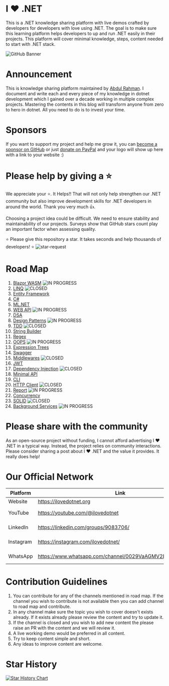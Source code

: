 # I ❤️ .NET

This is a .NET knowledge sharing platform with live demos crafted by developers for developers with love using .NET. The goal is to make sure this learning platform helps developers to up and run .NET easily in their projects. This platform will cover minimal knowledge, steps, content needed to start with .NET stack.

![GitHub Banner](https://github.com/ILoveDotNet/ilovedotnet/assets/43729469/6503d56d-7d69-4bd1-9b47-c27cd808bd2e)

# Announcement

This is knowledge sharing platform maintained by [Abdul Rahman](https://linkedin.com/in/thebhai). I document and write each and every piece of my knowledge in dotnet development which I gained over a decade working in multiple complex projects. Mastering the contents in this blog will transform anyone from zero to hero in dotnet. All you need to do is to invest your time.

# Sponsors
If you want to support my project and help me grow it, you can [become a sponsor on GitHub](https://github.com/sponsors/fingers10) or just [donate on PayPal](https://www.paypal.com/paypalme/arsmtb) and your logo will show up here with a link to your website :)

# Please help by giving a ⭐
We appreciate your ⭐. It Helps!! That will not only help strengthen our .NET community but also improve development skills for .NET developers in around the world. Thank you very much 👍. 

Choosing a project idea could be difficult. We need to ensure stability and maintainability of our projects. Surveys show that GitHub stars count play an important factor when assessing quality.

⭐ Please give this repository a star. It takes seconds and help thousands of developers! ⭐
![star-request](https://github.com/ILoveDotNet/ilovedotnet/assets/43729469/ec236d12-27aa-4ca6-8fdf-925b5d73de50)

# Road Map
1. [Blazor WASM](https://github.com/orgs/ILoveDotNet/projects/2) ![IN PROGRESS](https://img.shields.io/badge/IN%20PROGRESS-lightgreen)
2. [LINQ](https://github.com/orgs/ILoveDotNet/projects/6) ![CLOSED](https://img.shields.io/badge/CLOSED-FF0000)
3. [Entity Framework](https://github.com/orgs/ILoveDotNet/projects/4)
4. [C#](https://github.com/orgs/ILoveDotNet/projects/5)
5. [ML.NET](https://github.com/orgs/ILoveDotNet/projects/3)
6. [WEB API](https://github.com/orgs/ILoveDotNet/projects/8) ![IN PROGRESS](https://img.shields.io/badge/IN%20PROGRESS-lightgreen)
7. [DSA](https://github.com/orgs/ILoveDotNet/projects/7)
8. [Design Patterns](https://github.com/orgs/ILoveDotNet/projects/9) ![IN PROGRESS](https://img.shields.io/badge/IN%20PROGRESS-lightgreen)
9. [TDD](https://github.com/orgs/ILoveDotNet/projects/10) ![CLOSED](https://img.shields.io/badge/CLOSED-FF0000)
10. [String Builder](https://github.com/orgs/ILoveDotNet/projects/11)
11. [Regex](https://github.com/orgs/ILoveDotNet/projects/12)
12. [OOPS](https://github.com/orgs/ILoveDotNet/projects/13) ![IN PROGRESS](https://img.shields.io/badge/IN%20PROGRESS-lightgreen)
13. [Expression Trees](https://github.com/orgs/ILoveDotNet/projects/14)
14. [Swagger](https://github.com/orgs/ILoveDotNet/projects/15)
15. [Middlewares](https://github.com/orgs/ILoveDotNet/projects/16) ![CLOSED](https://img.shields.io/badge/CLOSED-FF0000)
16. [JWT](https://github.com/orgs/ILoveDotNet/projects/17)
17. [Dependency Injection](https://github.com/orgs/ILoveDotNet/projects/18) ![CLOSED](https://img.shields.io/badge/CLOSED-FF0000)
18. [Minimal API](https://github.com/orgs/ILoveDotNet/projects/20)
19. [CLI](https://github.com/orgs/ILoveDotNet/projects/21)
20. [HTTP Client](https://github.com/orgs/ILoveDotNet/projects/22) ![CLOSED](https://img.shields.io/badge/CLOSED-FF0000)
21. [Report](https://github.com/orgs/ILoveDotNet/projects/23) ![IN PROGRESS](https://img.shields.io/badge/IN%20PROGRESS-lightgreen)
22. [Concurrency](https://github.com/orgs/ILoveDotNet/projects/24)
23. [SOLID](https://github.com/orgs/ILoveDotNet/projects/25) ![CLOSED](https://img.shields.io/badge/CLOSED-FF0000)
24. [Background Services](https://github.com/orgs/ILoveDotNet/projects/26) ![IN PROGRESS](https://img.shields.io/badge/IN%20PROGRESS-lightgreen)

# Please share with the community
As an open-source project without funding, I cannot afford advertising I ❤️ .NET in a typical way. Instead, the project relies on community interactions. Please consider sharing a post about I ❤️ .NET and the value it provides. It really does help!

# Our Official Network
| Platform  | Link                                      | Status                                                                                                                                                                                                                               |
|-----------|-------------------------------------------|--------------------------------------------------------------------------------------------------------------------------------------------------------------------------------------------------------------------------------------|
| Website   | https://ilovedotnet.org                   | [![Website](https://img.shields.io/website?label=ILoveDotNet.org&color=blueviolet&style=for-the-badge&url=https%3A%2F%2Filovedotnet.org)](https://ilovedotnet.org)                                                                   |
| YouTube   | https://youtube.com/@ilovedotnet		    | [![Youtube Channel](https://img.shields.io/website?label=Youtube%20I%20%E2%9D%A4%EF%B8%8F%20.NET&color=red&style=for-the-badge&url=https%3A%2F%2Fyoutube.com%2F@ilovedotnet)](https://youtube.com/@ilovedotnet)                      |
| LinkedIn  | https://linkedin.com/groups/9083706/      | [![LinkedIn Group](https://img.shields.io/website?label=LinkedIn%20I%20%E2%9D%A4%EF%B8%8F%20.NET&color=blue&style=for-the-badge&url=https%3A%2F%2Fwww.linkedin.com%2Fgroups%2F9083706%2F)](https://www.linkedin.com/groups/9083706/) |
| Instagram | https://instagram.com/ilovedotnet/        | [![Instagram](https://img.shields.io/website?label=Instagram%20I%20%E2%9D%A4%EF%B8%8F%20.NET&color=orange&style=for-the-badge&url=https%3A%2F%2Finstagram.com%2Filovedotnet%2F)](https://instagram.com/ilovedotnet/)                 |
| WhatsApp  | https://www.whatsapp.com/channel/0029VaAGMV2LtOj5S5MHd23h      | [![WhatsApp](https://img.shields.io/website?label=WhatsApp%20I%20%E2%9D%A4%EF%B8%8F%20.NET&color=green&style=for-the-badge&url=https%3A%2F%2Fwww.whatsapp.com%2Fchannel%2F0029VaAGMV2LtOj5S5MHd23h)](https://whatsapp.com/channel/0029VaAGMV2LtOj5S5MHd23h)

# Contribution Guidelines
1. You can contribute for any of the channels mentioned in road map. If the channel you wish to contribute is not available then you can add channel to road map and contribute. 
2. In any channel make sure the topic you wish to cover doesn't exists already. If it exists already please review the content and try to update it.
3. If the channel is closed and you wish to add new content the please raise an PR with the content and we will review it.
4. A live working demo would be preferred in all content.
5. Try to keep content simple and short.
6. Any ideas to improve content are welcome.

# Star History
[![Star History Chart](https://api.star-history.com/svg?repos=ILoveDotNet/ilovedotnet&type=Date)](https://star-history.com/#ILoveDotNet/ilovedotnet&Date)
